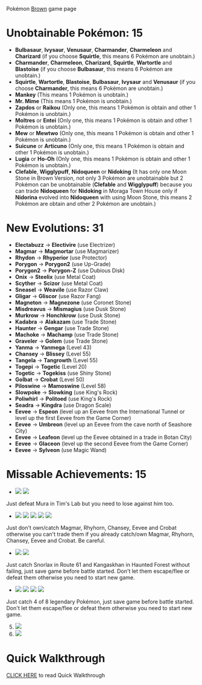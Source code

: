 Pokémon [Brown](https://retroachievements.org/game/7317) game page



# **Unobtainable Pokémon: 15**

* **Bulbasaur**, **Ivysaur**, **Venusaur**, **Charmander**, **Charmeleon** and **Charizard** (if you choose **Squirtle**, this means 6 Pokémon are unobtain.)
* **Charmander**, **Charmeleon**, **Charizard**, **Squirtle**, **Wartortle** and **Blastoise** (if you choose **Bulbasaur**, this means 6 Pokémon are unobtain.)
* **Squirtle**, **Wartortle**, **Blastoise**, **Bulbasaur**, **Ivysaur** and **Venusaur** (if you choose **Charmander**, this means 6 Pokémon are unobtain.)
* **Mankey** (This means 1 Pokémon is unobtain.)
* **Mr. Mime** (This means 1 Pokémon is unobtain.)
* **Zapdos** or **Raikou** (Only one, this means 1 Pokémon is obtain and other 1 Pokémon is unobtain.)
* **Moltres** or **Entei** (Only one, this means 1 Pokémon is obtain and other 1 Pokémon is unobtain.)
* **Mew** or **Mewtwo** (Only one, this means 1 Pokémon is obtain and other 1 Pokémon is unobtain.)
* **Suicune** or **Articuno** (Only one, this means 1 Pokémon is obtain and other 1 Pokémon is unobtain.)
* **Lugia** or **Ho-Oh** (Only one, this means 1 Pokémon is obtain and other 1 Pokémon is unobtain.)
* **Clefable**, **Wigglypuff**, **Nidoqueen** or **Nidoking** (It has only one Moon Stone in Brown Version, not only 3 Pokémon are unobtainable but 2 Pokémon can be unobtainable (**Clefable** and **Wigglypuff**) because you can trade **Nidoqueen** for **Nidoking** in Moraga Town House only if **Nidorina** evolved into **Nidoqueen** with using Moon Stone, this means 2 Pokémon are obtain and other 2 Pokémon are unobtain.)

# **New Evolutions: 31**
* **Electabuzz** -> **Electivire** (use Electrizer)
* **Magmar** -> **Magmortar** (use Magmarizer)
* **Rhydon** -> **Rhyperior** (use Protector)
* **Porygon** -> **Porygon2** (use Up-Grade)
* **Porygon2** -> **Porygon-Z** (use Dubious Disk)
* **Onix** -> **Steelix** (use Metal Coat)
* **Scyther** -> **Scizor** (use Metal Coat)
* **Sneasel** -> **Weavile** (use Razor Claw)
* **Gligar** -> **Gliscor** (use Razor Fang)
* **Magneton** -> **Magnezone** (use Coronet Stone)
* **Misdreavus** -> **Mismagius** (use Dusk Stone)
* **Murkrow** -> **Honchkrow** (use Dusk Stone)
* **Kadabra** -> **Alakazam** (use Trade Stone)
* **Haunter** -> **Gengar** (use Trade Stone)
* **Machoke** -> **Machamp** (use Trade Stone)
* **Graveler** -> **Golem** (use Trade Stone)
* **Yanma** -> **Yanmega** (Level 43)
* **Chansey** -> **Blissey** (Level 55)
* **Tangela** -> **Tangrowth** (Level 55)
* **Togepi** -> **Togetic** (Level 20)
* **Togetic** -> **Togekiss** (use Shiny Stone)
* **Golbat** -> **Crobat** (Level 50)
* **Piloswine** -> **Mamoswine** (Level 58)
* **Slowpoke** -> **Slowking** (use King's Rock)
* **Poliwhirl** -> **Politoed** (use King's Rock)
* **Seadra** -> **Kingdra** (use Dragon Scale)
* **Eevee** -> **Espeon** (level up an Eevee from the International Tunnel or level up the first Eevee from the Game Corner)
* **Eevee** -> **Umbreon** (level up an Eevee from the cave north of Seashore City)
* **Eevee** -> **Leafeon** (level up the Eevee obtained in a trade in Botan City)
* **Eevee** -> **Glaceon** (level up the second Eevee from the Game Corner)
* **Eevee** -> **Sylveon** (use Magic Wand)

# **Missable Achievements: 15**
* [![](https://i.imgur.com/UyNsfkn.png)](https://retroachievements.org/achievement/79650) [![](https://i.imgur.com/0CdNYOe.png)](https://retroachievements.org/achievement/79549)

Just defeat Mura in Tim's Lab but you need to lose against him too.
* [![](https://i.imgur.com/T1V9XGq.png)](https://retroachievements.org/achievement/79559) [![](https://i.imgur.com/tJsdRYg.png)](https://retroachievements.org/achievement/79561) [![](https://i.imgur.com/1Sz1K9i.png)](https://retroachievements.org/achievement/79563) [![](https://i.imgur.com/hv1q7gP.png)](https://retroachievements.org/achievement/79606) [![](https://i.imgur.com/U5yZCRa.png)](https://retroachievements.org/achievement/79651)

Just don't own/catch Magmar, Rhyhorn, Chansey, Eevee and Crobat otherwise you can't trade them if you already catch/own Magmar, Rhyhorn, Chansey, Eevee and Crobat. Be careful.



* [![](https://i.imgur.com/bwuHQLd.png)](https://retroachievements.org/achievement/79564) [![](https://i.imgur.com/eGpBUZv.png)](https://retroachievements.org/achievement/79565)

Just catch Snorlax in Route 61 and Kangaskhan in Haunted Forest without failing, just save game before battle started. Don't let them escape/flee or defeat them otherwise you need to start new game.


* [![](https://i.imgur.com/Hcm0kZq.png)](https://retroachievements.org/achievement/79566) [![](https://i.imgur.com/JKy0tSV.png)](https://retroachievements.org/achievement/79604) [![](https://i.imgur.com/EWppmuf.png)](https://retroachievements.org/achievement/79605) [![](https://i.imgur.com/uJIbnOj.png)](https://retroachievements.org/achievement/79609)

Just catch 4 of 8 legendary Pokémon, just save game before battle started. Don't let them escape/flee or defeat them otherwise you need to start new game.

5. [![](https://i.imgur.com/RZ2sOcK.png)](https://retroachievements.org/achievement/79562)
15. [![](https://i.imgur.com/46Vx2CM.png)](https://retroachievements.org/achievement/79656)

# **Quick Walkthrough**
[CLICK HERE](https://rijon.fandom.com/wiki/Pok%C3%A9mon_Brown_Quick_Walkthrough?action=edit&section=21) to read Quick Walkthrough